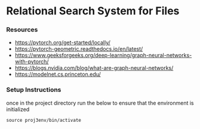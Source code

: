 # Relational Search System for <insert file type here> Files
### Resources
* https://pytorch.org/get-started/locally/
* https://pytorch-geometric.readthedocs.io/en/latest/
* https://www.geeksforgeeks.org/deep-learning/graph-neural-networks-with-pytorch/
* https://blogs.nvidia.com/blog/what-are-graph-neural-networks/
* https://modelnet.cs.princeton.edu/

### Setup Instructions
once in the project directory run the below to ensure that the environment is initialized

`source proj3env/bin/activate`
